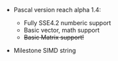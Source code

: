 - Pascal version reach alpha 1.4:

  + Fully SSE4.2 numberic support
  + Basic vector, math support
  + ~~Basic Matrix support!~~
  
- Milestone 
  SIMD string
